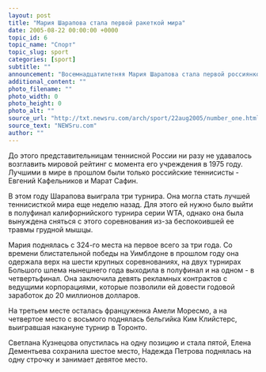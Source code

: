 ```yaml
---
layout: post
title: "Мария Шарапова стала первой ракеткой мира"
date: 2005-08-22 00:00:00 +0000
topic_id: 6
topic_name: "Спорт"
topic_slug: sport
categories: [sport]
subtitle: ""
announcement: "Восемнадцатилетняя Мария Шарапова стала первой россиянкой, возглавившая рейтинг Женской теннисной ассоциации (WTA). В новой версии табели о рангах, которая вышла 22 августа, Шарапова обогнала американку Линдсэй Дэвенпорт, долгое время занимавшую первую строчку. Несмотря на то, что обе спортсменки не играли на прошедшей неделе, эта рокировка произошла из-за того, что Дэвенпорт потеряла рейтинговые очки, набранные год назад, в то время как у россиянки сумма баллов осталась прежней. Теперь на счету россиянки 4452 очка, в то время как у Дэвенпорт - 4300."
additional_content: ""
photo_filename: ""
photo_width: 0
photo_height: 0
photo_alt: ""
source_url: "http://txt.newsru.com/arch/sport/22aug2005/number_one.html"
source_text: "NEWSru.com"
author: ""
---
```

До этого представительницам теннисной России ни разу не удавалось возглавить мировой рейтинг с момента его учреждения в 1975 году. Лучшими в мире в прошлом были только российские теннисисты - Евгений Кафельников и Марат Сафин.

В этом году Шарапова выиграла три турнира. Она могла стать лучшей теннисисткой мира еще неделю назад. Для этого ей нужно было выйти в полуфинал калифорнийского турнира серии WTA, однако она была вынуждена сняться с этого соревнования из-за беспокоившей ее травмы грудной мышцы.

Мария поднялась с 324-го места на первое всего за три года. Со времени блистательной победы на Уимблдоне в прошлом году она одержала верх на шести крупных соревнованиях, на двух турнирах Большого шлема нынешнего года выходила в полуфинал и на одном - в четвертьфинал. Она заключила девять рекламных контрактов с ведущими корпорациями, которые позволили ей довести годовой заработок до 20 миллионов долларов. 

На третьем месте осталась француженка Амели Моресмо, а на четвертое место с восьмого поднялась бельгийка Ким Клийстерс, выигравшая накануне турнир в Торонто.

Светлана Кузнецова опустилась на одну позицию и стала пятой, Елена Дементьева сохранила шестое место, Надежда Петрова поднялась на одну строчку и занимает девятое место.
